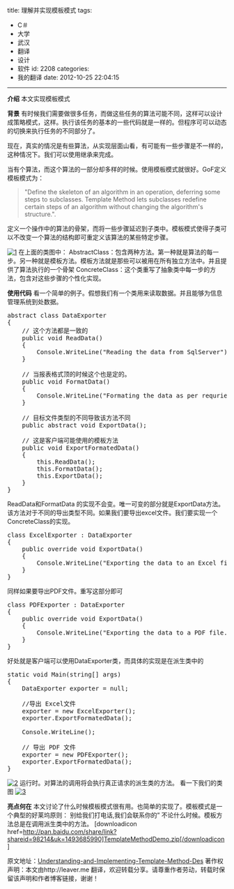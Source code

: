 title: 理解并实现模板模式
tags:
  - C＃
  - 大学
  - 武汉
  - 翻译
  - 设计
  - 软件
id: 2208
categories:
  - 我的翻译
date: 2012-10-25 22:04:15
---

**介绍**
本文实现模板模式

**背景**
有时候我们需要做很多任务，而做这些任务的算法可能不同，这样可以设计成策略模式，这样。执行该任务的基本的一些代码就是一样的。但程序可可以动态的切换来执行任务的不同部分了。

现在，真实的情况是有些算法，从实现层面山看，有可能有一些步骤是不一样的，这种情况下。我们可以使用继承来完成。

当有个算法，而这个算法的一部分却多样的时候。使用模板模式就很好。GoF定义模板模式为：

> "Define the skeleton of an algorithm in an operation, deferring some steps to subclasses. Template Method lets subclasses redefine certain steps of an algorithm without changing the algorithm's structure.".

定义一个操作中的算法的骨架，而将一些步骤延迟到子类中。模板模式使得子类可以不改变一个算法的结构即可重定义该算法的某些特定步骤。

[![]({{BASE_PATH}}/images/013b89f26820a073c2044e0aa42a4d54a089e0b8.jpg "1")](http://leaverimage.b0.upaiyun.com/28596_o.jpg)
在上面的类图中：
AbstractClass：包含两种方法。第一种就是算法的每一步。另一种就是模板方法。模板方法就是那些可以被用在所有独立方法中。并且提供了算法执行的一个骨架
ConcreteClass：这个类重写了抽象类中每一步的方法，包含对这些步骤的个性化实现。

**使用代码**
看一个简单的例子。假想我们有一个类用来读取数据。并且能够为信息管理系统到处数据。

<pre class="lang:default decode:true " >abstract class DataExporter
{
    // 这个方法都是一致的
    public void ReadData()
    {
        Console.WriteLine("Reading the data from SqlServer");
    }

    // 当报表格式顶的时候这个也是定的。
    public void FormatData()
    {
        Console.WriteLine("Formating the data as per requriements.");
    }

    // 目标文件类型的不同导致该方法不同
    public abstract void ExportData();        

    // 这是客户端可能使用的模板方法
    public void ExportFormatedData()
    {
        this.ReadData();
        this.FormatData();
        this.ExportData();
    }
}</pre> 

ReadData和FormatData 的实现不会变。唯一可变的部分就是ExportData方法。该方法对于不同的导出类型不同。如果我们要导出excel文件。我们要实现一个ConcreteClass的实现。

<pre class="lang:default decode:true " >class ExcelExporter : DataExporter
{
    public override void ExportData()
    {
        Console.WriteLine("Exporting the data to an Excel file.");
    }
}</pre> 

同样如果要导出PDF文件。重写这部分即可

<pre class="lang:default decode:true " >class PDFExporter : DataExporter
{
    public override void ExportData()
    {
        Console.WriteLine("Exporting the data to a PDF file.");
    }
}
</pre> 

好处就是客户端可以使用DataExporter类，而具体的实现是在派生类中的

<pre class="lang:default decode:true " >static void Main(string[] args)
{
    DataExporter exporter = null;

    //导出 Excel文件
    exporter = new ExcelExporter();
    exporter.ExportFormatedData();

    Console.WriteLine();

    // 导出 PDF 文件
    exporter = new PDFExporter();
    exporter.ExportFormatedData();
}
</pre> 

[![]({{BASE_PATH}}/images/1bf614457e0728646a9997af084aa990ef0ea3cb.jpg "2")](http://leaverimage.b0.upaiyun.com/28597_o.jpg)
运行时。对算法的调用将会执行真正请求的派生类的方法。
看一下我们的类图
 [![]({{BASE_PATH}}/images/1653c7412c7218518495704e23ebaf2ccdd66712.jpg "3")](http://leaverimage.b0.upaiyun.com/28598_o.jpg)

**亮点何在**
本文讨论了什么时候模板模式很有用。也简单的实现了。模板模式是一个典型的好莱坞原则：
别给我们打电话,我们会联系你的” 不论什么时候。模板方法总是在调用派生类中的方法。
[downloadicon href=http://pan.baidu.com/share/link?shareid=98214&uk=1493685990]TemplateMethodDemo.zip[/downloadicon]

原文地址：[Understanding-and-Implementing-Template-Method-Des](http://www.codeproject.com/Articles/482196/Understanding-and-Implementing-Template-Method-Des)
著作权声明：本文由http://leaver.me 翻译，欢迎转载分享。请尊重作者劳动，转载时保留该声明和作者博客链接，谢谢！
